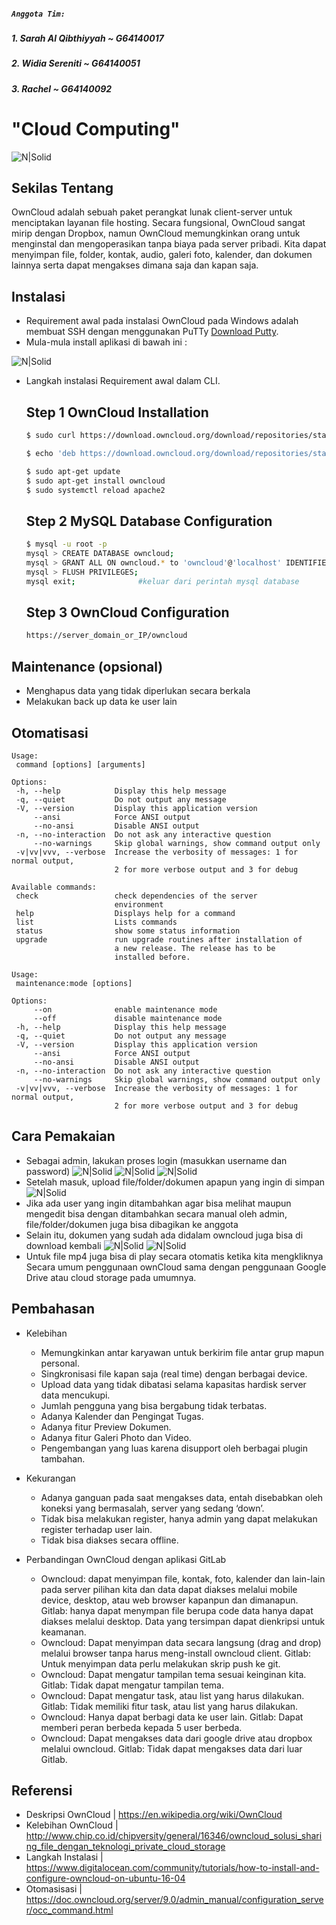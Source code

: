##### ```Anggota Tim:```
##### 1. Sarah Al Qibthiyyah ~ G64140017
##### 2. Widia Sereniti ~ G64140051
##### 3. Rachel ~ G64140092
 
# "Cloud Computing"
![N|Solid](https://3.bp.blogspot.com/-MNau1n1R45Q/V9BA_xR1L5I/AAAAAAAABqA/23Whp_hR3u09g8O-qbPmUkSu5mO-do1LQCLcB/s1600/clou8d.png)
 
## Sekilas Tentang
OwnCloud adalah sebuah paket perangkat lunak client-server untuk menciptakan layanan file hosting. Secara fungsional, OwnCloud sangat mirip dengan Dropbox, namun OwnCloud memungkinkan orang untuk menginstal dan mengoperasikan tanpa biaya pada server pribadi.  Kita dapat menyimpan file, folder, kontak, audio, galeri foto, kalender, dan dokumen lainnya serta dapat mengakses dimana saja dan kapan saja.
 
## Instalasi
- Requirement awal pada instalasi OwnCloud pada Windows adalah membuat SSH dengan menggunakan PuTTy [Download Putty](http://www.chiark.greenend.org.uk/~sgtatham/putty/latest.html).
- Mula-mula install aplikasi di bawah ini :

![N|Solid](https://scontent-sit4-1.xx.fbcdn.net/v/t1.0-9/17796149_1280047775414195_1748431531079642747_n.jpg?oh=5f95b1969dc85a134c33fa953d953932&oe=5955051B)
   
- Langkah instalasi Requirement awal dalam CLI.
     ## Step 1 OwnCloud Installation
    ```sh
    $ sudo curl https://download.owncloud.org/download/repositories/stable/Ubuntu_16.04/Release.key | sudo apt-key add –
    ```
    ```sh
    $ echo 'deb https://download.owncloud.org/download/repositories/stable/Ubuntu_16.04/ /' | sudo tee /etc/apt/sources.list.d/owncloud.list
     ```
     ```sh
    $ sudo apt-get update
    $ sudo apt-get install owncloud
    $ sudo systemctl reload apache2
    ```
    ## Step 2 MySQL Database Configuration
    ```sh
    $ mysql -u root -p
    mysql > CREATE DATABASE owncloud;
    mysql > GRANT ALL ON owncloud.* to 'owncloud'@'localhost' IDENTIFIED BY 'set_database_password';
    mysql > FLUSH PRIVILEGES;
    mysql exit;              #keluar dari perintah mysql database
    ```
   
    ## Step 3 OwnCloud Configuration
    ```sh
    https://server_domain_or_IP/owncloud
    ```
## Maintenance (opsional)
- Menghapus data yang tidak diperlukan secara berkala
- Melakukan back up data ke user lain

## Otomatisasi
```
Usage:
 command [options] [arguments]

Options:
 -h, --help            Display this help message
 -q, --quiet           Do not output any message
 -V, --version         Display this application version
     --ansi            Force ANSI output
     --no-ansi         Disable ANSI output
 -n, --no-interaction  Do not ask any interactive question
     --no-warnings     Skip global warnings, show command output only
 -v|vv|vvv, --verbose  Increase the verbosity of messages: 1 for normal output,
                       2 for more verbose output and 3 for debug

Available commands:
 check                 check dependencies of the server
                       environment
 help                  Displays help for a command
 list                  Lists commands
 status                show some status information
 upgrade               run upgrade routines after installation of
                       a new release. The release has to be
                       installed before.
```
```
Usage:
 maintenance:mode [options]

Options:
     --on              enable maintenance mode
     --off             disable maintenance mode
 -h, --help            Display this help message
 -q, --quiet           Do not output any message
 -V, --version         Display this application version
     --ansi            Force ANSI output
     --no-ansi         Disable ANSI output
 -n, --no-interaction  Do not ask any interactive question
     --no-warnings     Skip global warnings, show command output only
 -v|vv|vvv, --verbose  Increase the verbosity of messages: 1 for normal output,
                       2 for more verbose output and 3 for debug
```

## Cara Pemakaian


- Sebagai admin, lakukan proses login (masukkan username dan password)
![N|Solid](http://i.imgur.com/aMc5OCh.png)
![N|Solid](http://i.imgur.com/7uyllHd.png)
![N|Solid](http://i.imgur.com/iPtmo0t.png)
- Setelah masuk, upload file/folder/dokumen apapun yang ingin di simpan
![N|Solid](http://i.imgur.com/Ux201Ju.png)
- Jika ada user yang ingin ditambahkan agar bisa melihat maupun mengedit bisa dengan ditambahkan secara manual oleh admin, file/folder/dokumen juga bisa dibagikan ke anggota
- Selain itu, dokumen yang sudah ada didalam owncloud juga bisa di download kembali
![N|Solid](https://scontent-sit4-1.xx.fbcdn.net/v/t1.0-9/17634345_1280061972079442_3785126364327019108_n.jpg?oh=9886bab52e4088a40d55fc401db57d5e&oe=5964EE68)
![N|Solid](https://scontent-sit4-1.xx.fbcdn.net/v/t1.0-9/17760164_1280061925412780_6347901786084891445_n.jpg?oh=5c7ec7bf6d31108a32cfae8c6c2e8c80&oe=59562EC4)
- Untuk file mp4 juga bisa di play secara otomatis ketika kita mengkliknya
Secara umum penggunaan ownCloud sama dengan penggunaan Google Drive atau cloud storage pada umumnya.

## Pembahasan
- Kelebihan
  - Memungkinkan antar karyawan untuk berkirim file antar grup mapun personal.
  - Singkronisasi file kapan saja (real time) dengan berbagai device.
  - Upload data yang tidak dibatasi selama kapasitas hardisk server data mencukupi.
  - Jumlah pengguna yang bisa bergabung tidak terbatas.
  - Adanya Kalender dan Pengingat Tugas.
  - Adanya fitur Preview Dokumen.
  - Adanya fitur Galeri Photo dan Video.
  - Pengembangan yang luas karena disupport oleh berbagai plugin tambahan.

- Kekurangan
  - Adanya ganguan pada saat mengakses data, entah disebabkan oleh koneksi yang bermasalah, server yang sedang ‘down’.
  - Tidak bisa melakukan register, hanya admin yang dapat melakukan register terhadap user lain.
  - Tidak bisa diakses secara offline.

- Perbandingan OwnCloud dengan aplikasi GitLab
  - Owncloud: dapat menyimpan file, kontak, foto, kalender dan lain-lain pada server pilihan kita dan data dapat diakses melalui mobile device, desktop, atau web browser kapanpun dan dimanapun. Gitlab: hanya dapat menympan file berupa code data hanya dapat diakses melalui desktop. Data yang tersimpan dapat dienkripsi untuk keamanan.
  - Owncloud: Dapat menyimpan data secara langsung (drag and drop) melalui browser tanpa harus meng-install owncloud client. Gitlab: Untuk menyimpan data perlu melakukan skrip push ke git.
  - Owncloud: Dapat mengatur tampilan tema sesuai keinginan kita. Gitlab: Tidak dapat mengatur tampilan tema.
  - Owncloud: Dapat mengatur task, atau list yang harus dilakukan. Gitlab: Tidak memiliki fitur task, atau list yang harus dilakukan.
  - Owncloud: Hanya dapat berbagi data ke user lain. Gitlab: Dapat memberi peran berbeda kepada 5 user berbeda.
  - Owncloud: Dapat mengakses data dari google drive atau dropbox melalui owncloud. Gitlab: Tidak dapat mengakses data dari luar Gitlab.

## Referensi
- Deskripsi OwnCloud | https://en.wikipedia.org/wiki/OwnCloud
- Kelebihan OwnCloud | http://www.chip.co.id/chipversity/general/16346/owncloud_solusi_sharing_file_dengan_teknologi_private_cloud_storage
- Langkah Instalasi | https://www.digitalocean.com/community/tutorials/how-to-install-and-configure-owncloud-on-ubuntu-16-04
- Otomasisasi | https://doc.owncloud.org/server/9.0/admin_manual/configuration_server/occ_command.html
